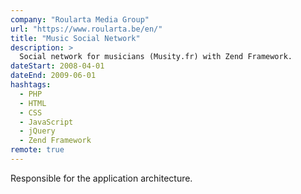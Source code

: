 ```yaml
---
company: "Roularta Media Group"
url: "https://www.roularta.be/en/"
title: "Music Social Network"
description: >
  Social network for musicians (Musity.fr) with Zend Framework.
dateStart: 2008-04-01
dateEnd: 2009-06-01
hashtags:
  - PHP
  - HTML
  - CSS
  - JavaScript
  - jQuery
  - Zend Framework
remote: true
---
```


Responsible for the application architecture.
